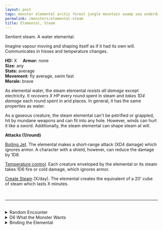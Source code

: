 ```yaml
---
layout: post
tags: monster elemental arctic forest jungle mountain swamp sea underdark magical air fire water astral deep
permalink: /monsters/elemental-steam
title: Elemental, Steam
---
```


Sentient steam. A water elemental.

Imagine vapour moving and shaping itself as if it had its own will. Communicates in hisses and temperature changes.

**HD:** X  &nbsp; &nbsp;  **Armor:** none <br>
**Size:** any <br>
**Stats:** average <br>
**Movement:** fly average, swim fast <br>
**Morale:** brave <br>

As elemental water, the steam elemental *resists all damage* except electricity. It *recovers X HP* every round spent in steam and *takes 1D4 damage* each round spent in arid places. In general, it has the same properties as water.

As a gaseous creature, the steam elemental can't be petrified or grappled, hit by mundane weapons and can fit into any hole. However, winds can hurt it like a sword. Additionally, the steam elemental can shape steam at will.

**Attacks (1/round)**

<ins>Boiling Jet</ins>. The elemental makes a short-range attack (XD4 damage) which ignores armor. A character with a shield, however, can reduce the damage by 1D8.

<ins>Temperature control</ins>. Each creature enveloped by the elemental or its steam takes 1D6 fire or cold damage, which ignores armor.

<ins>Create Steam</ins> (X/day). The elemental creates the equivalent of a 20' cube of steam which lasts X minutes.


<br>

---

<br>

<details markdown="1">
<summary>Random Encounter</summary>

1. **Monster:** 1 steam elemental.
1. **Lair:** Neverending jet of steam. <br>    &nbsp; OR <br>    **Omen:** The air becomes heavy and humid, the temperature rises and droplets appear everywhere.
1. **Spoor:** A creature wimpers, burnt all across its body by steam.
1. **Tracks:** Warm humidity.
1. **Trace:** Constant hot fog.
1. **Trace:** A pale blue shard from a summoning crystal.

</details>

<details markdown="1">
<summary>D6 What the Monster Wants </summary>

1. Envelop the area in wot solid fog.
1. Protect a steam vent.
1. Fight air.
1. Fight fire
1. Fight earth.
1. Return to steam.

</details>

<details markdown="1">
<summary>Binding the Elemental</summary>
 
You gain a [Spell Dice](https://saltygoo.github.io/class/magic-user#spells), one Doom Point and ...

1. ... you are always steamy.
1. ... fog is against you.
1. ... you need to rest in warm temperatures.
1. ... you leave wet tracks.
1. ... you become semi-transparent.
1. ... the spell word Steam.

If you roll a catastrophe, the elemental is released.

</details>
